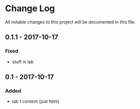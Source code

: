 # Change Log
All notable changes to this project will be documented in this file.

## 0.1.1 - 2017-10-17

### Fixed
- stuff in lab

## 0.1 - 2017-10-17

### Added
- lab 1 content (just html)